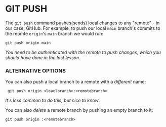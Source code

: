 # GIT PUSH

The `git push` command pushes(sends) local changes to any "remote" - in our case, GitHub. For example, to push our local `main` branch's commits to the reomte `origin`'s `main` branch we would run:

    git push origin main

_You need to be authenticated with the remote to push changes, which you should have done in the last lesson._

### ALTERNATIVE OPTIONS

You can also push a local branch to a remote with a _different_ name:

     git push origin <loaclbranch>:<remotebranch>

_It's less common to do this, but nice to know_.

You can also _delete_ a remote branch by pushing an empty branch to it:

    git push origin :<remotebranch>
